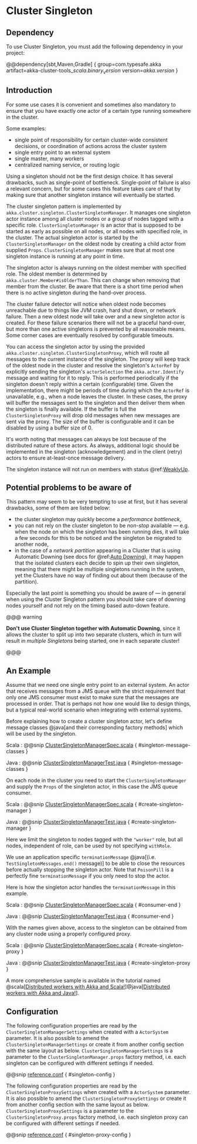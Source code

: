 # Cluster Singleton

## Dependency

To use Cluster Singleton, you must add the following dependency in your project:

@@dependency[sbt,Maven,Gradle] {
  group=com.typesafe.akka
  artifact=akka-cluster-tools_$scala.binary_version$
  version=$akka.version$
}

## Introduction

For some use cases it is convenient and sometimes also mandatory to ensure that
you have exactly one actor of a certain type running somewhere in the cluster.

Some examples:

 * single point of responsibility for certain cluster-wide consistent decisions, or
coordination of actions across the cluster system
 * single entry point to an external system
 * single master, many workers
 * centralized naming service, or routing logic

Using a singleton should not be the first design choice. It has several drawbacks,
such as single-point of bottleneck. Single-point of failure is also a relevant concern,
but for some cases this feature takes care of that by making sure that another singleton
instance will eventually be started.

The cluster singleton pattern is implemented by `akka.cluster.singleton.ClusterSingletonManager`.
It manages one singleton actor instance among all cluster nodes or a group of nodes tagged with
a specific role. `ClusterSingletonManager` is an actor that is supposed to be started as early as possible
on all nodes, or all nodes with specified role, in the cluster. The actual singleton actor is
started by the `ClusterSingletonManager` on the oldest node by creating a child actor from
supplied `Props`. `ClusterSingletonManager` makes sure that at most one singleton instance
is running at any point in time.

The singleton actor is always running on the oldest member with specified role.
The oldest member is determined by `akka.cluster.Member#isOlderThan`.
This can change when removing that member from the cluster. Be aware that there is a short time
period when there is no active singleton during the hand-over process.

The cluster failure detector will notice when oldest node becomes unreachable due to
things like JVM crash, hard shut down, or network failure. Then a new oldest node will
take over and a new singleton actor is created. For these failure scenarios there will
not be a graceful hand-over, but more than one active singletons is prevented by all
reasonable means. Some corner cases are eventually resolved by configurable timeouts.

You can access the singleton actor by using the provided `akka.cluster.singleton.ClusterSingletonProxy`,
which will route all messages to the current instance of the singleton. The proxy will keep track of
the oldest node in the cluster and resolve the singleton's `ActorRef` by explicitly sending the
singleton's `actorSelection` the `akka.actor.Identify` message and waiting for it to reply.
This is performed periodically if the singleton doesn't reply within a certain (configurable) time.
Given the implementation, there might be periods of time during which the `ActorRef` is unavailable,
e.g., when a node leaves the cluster. In these cases, the proxy will buffer the messages sent to the
singleton and then deliver them when the singleton is finally available. If the buffer is full
the `ClusterSingletonProxy` will drop old messages when new messages are sent via the proxy.
The size of the buffer is configurable and it can be disabled by using a buffer size of 0.

It's worth noting that messages can always be lost because of the distributed nature of these actors.
As always, additional logic should be implemented in the singleton (acknowledgement) and in the
client (retry) actors to ensure at-least-once message delivery.

The singleton instance will not run on members with status @ref:[WeaklyUp](cluster-usage.md#weakly-up).

## Potential problems to be aware of

This pattern may seem to be very tempting to use at first, but it has several drawbacks, some of them are listed below:

 * the cluster singleton may quickly become a *performance bottleneck*,
 * you can not rely on the cluster singleton to be *non-stop* available — e.g. when the node on which the singleton has
been running dies, it will take a few seconds for this to be noticed and the singleton be migrated to another node,
 * in the case of a *network partition* appearing in a Cluster that is using Automatic Downing  (see docs for
@ref:[Auto Downing](cluster-usage.md#automatic-vs-manual-downing)),
it may happen that the isolated clusters each decide to spin up their own singleton, meaning that there might be multiple
singletons running in the system, yet the Clusters have no way of finding out about them (because of the partition).

Especially the last point is something you should be aware of — in general when using the Cluster Singleton pattern
you should take care of downing nodes yourself and not rely on the timing based auto-down feature.

@@@ warning

**Don't use Cluster Singleton together with Automatic Downing**,
since it allows the cluster to split up into two separate clusters, which in turn will result
in *multiple Singletons* being started, one in each separate cluster!

@@@

## An Example

Assume that we need one single entry point to an external system. An actor that
receives messages from a JMS queue with the strict requirement that only one
JMS consumer must exist to make sure that the messages are processed in order.
That is perhaps not how one would like to design things, but a typical real-world
scenario when integrating with external systems.

Before explaining how to create a cluster singleton actor, let's define message classes @java[and their corresponding factory methods]
which will be used by the singleton.

Scala
:  @@snip [ClusterSingletonManagerSpec.scala]($akka$/akka-cluster-tools/src/multi-jvm/scala/akka/cluster/singleton/ClusterSingletonManagerSpec.scala) { #singleton-message-classes }

Java
:  @@snip [ClusterSingletonManagerTest.java]($akka$/akka-cluster-tools/src/test/java/akka/cluster/singleton/TestSingletonMessages.java) { #singleton-message-classes }

On each node in the cluster you need to start the `ClusterSingletonManager` and
supply the `Props` of the singleton actor, in this case the JMS queue consumer.

Scala
:  @@snip [ClusterSingletonManagerSpec.scala]($akka$/akka-cluster-tools/src/multi-jvm/scala/akka/cluster/singleton/ClusterSingletonManagerSpec.scala) { #create-singleton-manager }

Java
:  @@snip [ClusterSingletonManagerTest.java]($akka$/akka-cluster-tools/src/test/java/akka/cluster/singleton/ClusterSingletonManagerTest.java) { #create-singleton-manager }

Here we limit the singleton to nodes tagged with the `"worker"` role, but all nodes, independent of
role, can be used by not specifying `withRole`.

We use an application specific `terminationMessage` @java[(i.e. `TestSingletonMessages.end()` message)] to be able to close the
resources before actually stopping the singleton actor. Note that `PoisonPill` is a
perfectly fine `terminationMessage` if you only need to stop the actor.

Here is how the singleton actor handles the `terminationMessage` in this example.

Scala
:  @@snip [ClusterSingletonManagerSpec.scala]($akka$/akka-cluster-tools/src/multi-jvm/scala/akka/cluster/singleton/ClusterSingletonManagerSpec.scala) { #consumer-end }

Java
:  @@snip [ClusterSingletonManagerTest.java]($akka$/akka-cluster-tools/src/test/java/akka/cluster/singleton/Consumer.java) { #consumer-end }

With the names given above, access to the singleton can be obtained from any cluster node using a properly
configured proxy.

Scala
:  @@snip [ClusterSingletonManagerSpec.scala]($akka$/akka-cluster-tools/src/multi-jvm/scala/akka/cluster/singleton/ClusterSingletonManagerSpec.scala) { #create-singleton-proxy }

Java
:  @@snip [ClusterSingletonManagerTest.java]($akka$/akka-cluster-tools/src/test/java/akka/cluster/singleton/ClusterSingletonManagerTest.java) { #create-singleton-proxy }

A more comprehensive sample is available in the tutorial named 
@scala[[Distributed workers with Akka and Scala!](https://github.com/typesafehub/activator-akka-distributed-workers)]@java[[Distributed workers with Akka and Java!](https://github.com/typesafehub/activator-akka-distributed-workers-java)].

## Configuration

The following configuration properties are read by the `ClusterSingletonManagerSettings`
when created with a `ActorSystem` parameter. It is also possible to amend the `ClusterSingletonManagerSettings`
or create it from another config section with the same layout as below. `ClusterSingletonManagerSettings` is
a parameter to the `ClusterSingletonManager.props` factory method, i.e. each singleton can be configured
with different settings if needed.

@@snip [reference.conf]($akka$/akka-cluster-tools/src/main/resources/reference.conf) { #singleton-config }

The following configuration properties are read by the `ClusterSingletonProxySettings`
when created with a `ActorSystem` parameter. It is also possible to amend the `ClusterSingletonProxySettings`
or create it from another config section with the same layout as below. `ClusterSingletonProxySettings` is
a parameter to the `ClusterSingletonProxy.props` factory method, i.e. each singleton proxy can be configured
with different settings if needed.

@@snip [reference.conf]($akka$/akka-cluster-tools/src/main/resources/reference.conf) { #singleton-proxy-config }